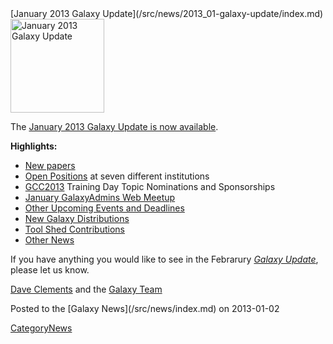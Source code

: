<div class='newsItemHeader'>[January 2013 Galaxy Update](/src/news/2013_01-galaxy-update/index.md)</div>

<div class='right'><a href='/src/galaxy-updates/2013_01/index.md'><img src="/src/images/logos/GalaxyUpdate200.png" alt="January 2013 Galaxy Update" width=150 /></a></div>

The [January 2013 Galaxy Update is now available](/src/galaxy-updates/2013_01/index.md). 

**Highlights:**

* [New papers](/src/galaxy-updates/2013_01/index.md#new-papers)
* [Open Positions](/src/galaxy-updates/2013_01/index.md#whos-hiring) at seven different institutions
* [GCC2013](/src/galaxy-updates/2013_01/index.md#gcc2013) Training Day Topic Nominations and Sponsorships
* [January GalaxyAdmins Web Meetup](/src/galaxy-updates/2013_01/index.md#january-galaxyadmins-web-meetup)
* [Other Upcoming Events and Deadlines](/src/galaxy-updates/2013_01/index.md#other-upcoming-events-and-deadlines)
* [New Galaxy Distributions](/src/galaxy-updates/2013_01/index.md#new-galaxy-distributions)
* [Tool Shed Contributions](/src/galaxy-updates/2013_01/index.md#tool-shed-contributions)
* [Other News](/src/galaxy-updates/2013_01/index.md#other-news)

If you have anything you would like to see in the Febrarury *[Galaxy Update](/src/galaxy-updates/index.md)*, please let us know.

[Dave Clements](/src/dave-clements/index.md) and the [Galaxy Team](/src/galaxy-team/index.md)

<div class='newsItemFooter'>Posted to the [Galaxy News](/src/news/index.md) on 2013-01-02</div>

[CategoryNews](/src/category-news/index.md)
